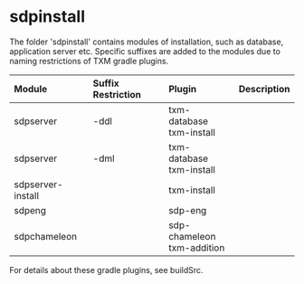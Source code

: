 # sdpinstall
 
The folder 'sdpinstall' contains modules of installation, such as
database, application server etc. Specific suffixes are added to the
modules due to naming restrictions of TXM gradle plugins.

| Module            | Suffix Restriction | Plugin                         | Description |
|:------------------|:-------------------|:-------------------------------|:------------|
| sdpserver         | -ddl               | txm-database <br>txm-install   |             |
| sdpserver         | -dml               | txm-database <br>txm-install   |             |
| sdpserver-install |                    | txm-install                    |             |
| sdpeng            |                    | sdp-eng                        |             |
| sdpchameleon      |                    | sdp-chameleon <br>txm-addition |             |

For details about these gradle plugins, see buildSrc.